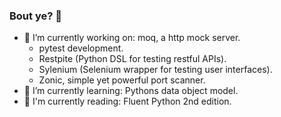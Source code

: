 ### Bout ye? 👋

- 🔭 I’m currently working on: moq, a http mock server.
  - pytest development.
  - Restpite (Python DSL for testing restful APIs).
  - Sylenium (Selenium wrapper for testing user interfaces).
  - Zonic, simple yet powerful port scanner.
- 🌱 I’m currently learning: Pythons data object model.
- 📗 I'm currently reading: Fluent Python 2nd edition.
